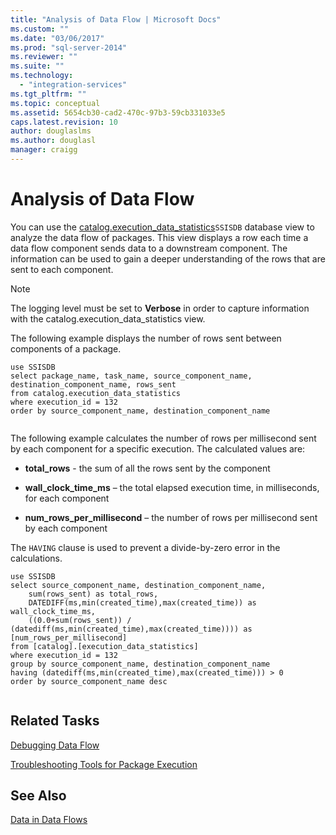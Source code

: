 ```yaml
---
title: "Analysis of Data Flow | Microsoft Docs"
ms.custom: ""
ms.date: "03/06/2017"
ms.prod: "sql-server-2014"
ms.reviewer: ""
ms.suite: ""
ms.technology: 
  - "integration-services"
ms.tgt_pltfrm: ""
ms.topic: conceptual
ms.assetid: 5654cb30-cad2-470c-97b3-59cb331033e5
caps.latest.revision: 10
author: douglaslms
ms.author: douglasl
manager: craigg
---
```

# Analysis of Data Flow
  You can use the [catalog.execution_data_statistics](../relational-databases/statistics/statistics.md)`SSISDB` database view to analyze the data flow of packages. This view displays a row each time a data flow component sends data to a downstream component. The information can be used to gain a deeper understanding of the rows that are sent to each component.  
  
> [!NOTE]  
>  The logging level must be set to **Verbose** in order to capture information with the catalog.execution_data_statistics view.  
  
 The following example displays the number of rows sent between components of a package.  
  
```  
use SSISDB  
select package_name, task_name, source_component_name, destination_component_name, rows_sent  
from catalog.execution_data_statistics  
where execution_id = 132  
order by source_component_name, destination_component_name  
  
```  
  
 The following example calculates the number of rows per millisecond sent by each component for a specific execution. The calculated values are:  
  
-   **total_rows** - the sum of all the rows sent by the component  
  
-   **wall_clock_time_ms** – the total elapsed execution time, in milliseconds, for each component  
  
-   **num_rows_per_millisecond** – the number of rows per millisecond sent by each component  
  
 The `HAVING` clause is used to prevent a divide-by-zero error in the calculations.  
  
```  
use SSISDB  
select source_component_name, destination_component_name,  
    sum(rows_sent) as total_rows,  
    DATEDIFF(ms,min(created_time),max(created_time)) as wall_clock_time_ms,  
    ((0.0+sum(rows_sent)) / (datediff(ms,min(created_time),max(created_time)))) as [num_rows_per_millisecond]  
from [catalog].[execution_data_statistics]  
where execution_id = 132  
group by source_component_name, destination_component_name  
having (datediff(ms,min(created_time),max(created_time))) > 0  
order by source_component_name desc  
  
```  
  
## Related Tasks  
 [Debugging Data Flow](troubleshooting/debugging-data-flow.md)  
  
 [Troubleshooting Tools for Package Execution](troubleshooting/troubleshooting-tools-for-package-execution.md)  
  
## See Also  
 [Data in Data Flows](data-flow/data-in-data-flows.md)  
  
  
